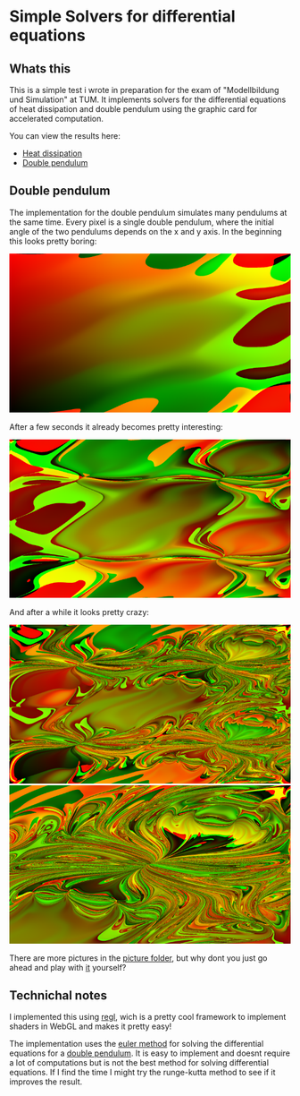 # Simple Solvers for differential equations

## Whats this

This is a simple test i wrote in preparation for the exam of "Modellbildung und Simulation" at TUM.
It implements solvers for the differential equations of heat dissipation and double pendulum using
the graphic card for accelerated computation.

You can view the results here:
* [Heat dissipation](./heat.html)
* [Double pendulum](./pendulum.html)

## Double pendulum

The implementation for the double pendulum simulates many pendulums at the same time.
Every pixel is a single double pendulum, where the initial angle of the two pendulums
depends on the x and y axis.
In the beginning this looks pretty boring:

![Boring picture](./img/01_small.png)

After a few seconds it already becomes pretty interesting:

![A little more interesting picture](./img/03_small.png)

And after a while it looks pretty crazy:

![Holy shit this picture is crazy](./img/05_small.png)
![Why are you even looking at the alt text???](./img/17_small.png)

There are more pictures in the [picture folder](./img/), but why dont you just go ahead and play with [it](./pendel.html) yourself?

## Technichal notes

I implemented this using [regl](https://github.com/regl-project/regl), wich is a pretty cool framework
to implement shaders in WebGL and makes it pretty easy!

The implementation uses the [euler method](https://en.wikipedia.org/wiki/Euler_method) for solving the differential
equations for a [double pendulum](https://en.wikipedia.org/wiki/Double_pendulum#Lagrangian).
It is easy to implement and doesnt require a lot of computations but is not the best method for solving differential
equations. If I find the time I might try the runge-kutta method to see if it improves the result.